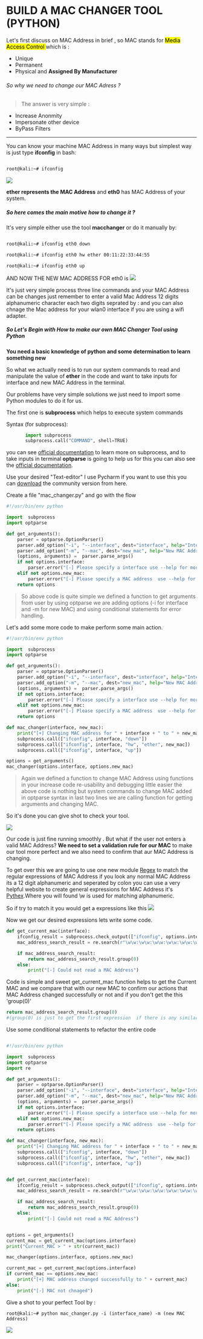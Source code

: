 # BUILD A MAC CHANGER TOOL (PYTHON)

Let's first discuss on MAC Address in brief , so  MAC stands for <mark> Media Access Control </mark> which is :

- Unique
- Permanent
- Physical and **Assigned By Manufacturer**

###### So why we need to change our MAC Adress ?

> The answer is very simple :

- Increase Anonmity
- Impersonate other device
- ByPass Filters

---

You can know your machine MAC Address in many ways but simplest way is just type **ifconfig** in bash:

```bash

root@kali:~# ifconfig

```

![](img/s1.jpeg)

**ether represents the MAC Address** and **eth0** has  MAC Address of your system.

##### So here comes the main motive how to change it ?

It's very simple  either use the tool **macchanger** or do it manually by:

```bash

root@kali:~# ifconfig eth0 down

root@kali:~# ifconfig eth0 hw ether 00:11:22:33:44:55

root@kali:~# ifconfig eth0 up

```

AND NOW THE NEW MAC ADDRESS FOR eth0 is
![](img/s2.png)

It's just very simple process three line commands and your MAC Address can be changes just remember to enter a valid Mac Address 12 digits alphanumeric character each two digits seprated by : and you can also chnage the Mac address for your wlan0 interface if you are using a wifi adapter.

##### So Let's Begin with How to make our own MAC Changer Tool using Python

**You need a basic knowledge of python and some determination to learn something new**


So what we actually need is to run our system commands to read and manipulate the value of **ether** in the code and want to take inputs for interface and new MAC Address in the terminal.

Our problems have very simple solutions we just need to import some Python modules to do it for us.

The first one  is **subprocess** which helps to execute system commands




Syntax (for subprocess):
```python
       import subprocess
       subprocess.call("COMMAND", shell=TRUE)
```
you can see [official documentation](https://docs.python.org/2/library/subprocess.html) to learn more on subprocess, and to take inputs in terminal **optparse** is going to help us for this you can also see the [official documentation](https://docs.python.org/3/library/optparse.html).

Use your desired "Text-editor" I use Pycharm if you want to use this you can [download](https://www.jetbrains.com/pycharm/download/#section=mac) the community version from here.

Create a file "mac_changer.py" and go with the flow

```python
#!/usr/bin/env python

import  subprocess
import optparse

def get_arguments():
    parser = optparse.OptionParser()
    parser.add_option("-i", "--interface", dest="interface", help="Interface to change MAC Address")
    parser.add_option("-m", "--mac", dest="new_mac", help="New MAC Address")
    (options, arguments) =  parser.parse_args()
    if not options.interface:
        parser.error("[-] Please specify a interface use --help for more info")
    elif not options.new_mac:
        parser.error("[-] Please specify a MAC address  use --help for more info")
    return options
```

>So above code is quite simple we defined a function to  get arguments from user by using optparse we are adding options (-i for interface and -m for new MAC) and using conditional statements for error handling.

Let's add some more code to make perform some main action.


```python
#!/usr/bin/env python

import  subprocess
import optparse

def get_arguments():
    parser = optparse.OptionParser()
    parser.add_option("-i", "--interface", dest="interface", help="Interface to change MAC Address")
    parser.add_option("-m", "--mac", dest="new_mac", help="New MAC Address")
    (options, arguments) =  parser.parse_args()
    if not options.interface:
        parser.error("[-] Please specify a interface use --help for more info")
    elif not options.new_mac:
        parser.error("[-] Please specify a MAC address  use --help for more info")
    return options

def mac_changer(interface, new_mac):
    print("[+] Changing MAC address for " + interface + " to " + new_mac)
    subprocess.call(["ifconfig", interface, "down"])
    subprocess.call(["ifconfig", interface, "hw", "ether", new_mac])
    subprocess.call(["ifconfig", interface, "up"])

options = get_arguments()
mac_changer(options.interface, options.new_mac)

```
>Again we defined a function to change MAC Address using functions in your increase code re-usability and debugging little easier the above code is nothing but system commands to change MAC added in optparse syntax in last two lines we are calling function for getting arguments and  changing MAC.

So it's done you can give shot to check your tool.

![](img/s3.jpeg)



Our code is just fine running smoothly . But what if the user not enters a valid MAC Address? **We need to set a validation rule for our MAC** to make our tool more perfect and we also need to confirm  that aur MAC Address is changing.

To get over this we are going to use one new module [Regex](https://docs.python.org/3/library/re.html) to match the regular expressions of MAC Address if you look any normal MAC Address its a 12 digit alphanumeric and seperated by colon you can use a very helpful website to create general expressions for MAC Address it's [Pythex](https://pythex.org/).Where you will found \w is used for matching alphanumeric.

So if try to match it you would get a expressions like this
![](img/s4.jpeg)

Now we get our desired expressions lets write some code.  

```python
def get_current_mac(interface):
    ifconfig_result = subprocess.check_output(["ifconfig", options.interface])
    mac_address_search_result = re.search(r"\w\w:\w\w:\w\w:\w\w:\w\w:\w\w", ifconfig_result)

    if mac_address_search_result:
        return mac_address_search_result.group(0)
    else:
        print("[-] Could not read a MAC Address")


```

Code is simple and sweet get_current_mac function helps to get the Current MAC and we compare that with our new MAC to confirm our actions that MAC Address changed successfully or not and if  you don't get the this 'group(0)'

```python
return mac_address_search_result.group(0)
#(group(0) is just to get the first expression  if there is any similar kinds of expressions in that whole expressions)

```

Use some conditional statements to refactor the entire code

```python

#!/usr/bin/env python

import  subprocess
import optparse
import re

def get_arguments():
    parser = optparse.OptionParser()
    parser.add_option("-i", "--interface", dest="interface", help="Interface to change MAC Address")
    parser.add_option("-m", "--mac", dest="new_mac", help="New MAC Address")
    (options, arguments) =  parser.parse_args()
    if not options.interface:
        parser.error("[-] Please specify a interface use --help for more info")
    elif not options.new_mac:
        parser.error("[-] Please specify a MAC address  use --help for more info")
    return options

def mac_changer(interface, new_mac):
    print("[+] Changing MAC address for " + interface + " to " + new_mac)
    subprocess.call(["ifconfig", interface, "down"])
    subprocess.call(["ifconfig", interface, "hw", "ether", new_mac])
    subprocess.call(["ifconfig", interface, "up"])


def get_current_mac(interface):
    ifconfig_result = subprocess.check_output(["ifconfig", options.interface])
    mac_address_search_result = re.search(r"\w\w:\w\w:\w\w:\w\w:\w\w:\w\w", ifconfig_result)

    if mac_address_search_result:
        return mac_address_search_result.group(0)
    else:
        print("[-] Could not read a MAC Address")


options = get_arguments()
current_mac = get_current_mac(options.interface)
print("Current_MAC > " + str(current_mac))

mac_changer(options.interface, options.new_mac)

current_mac = get_current_mac(options.interface)
if current_mac == options.new_mac:
    print("[+] MAC address changed successfully to " + current_mac)
else:
    print("[-] MAC not chnaged")

```

Give a shot to your perfect Tool by : 

```
root@kali:~# python mac_changer.py -i (interface_name) -m (new MAC Address)

```

![](img/s5.jpeg)


